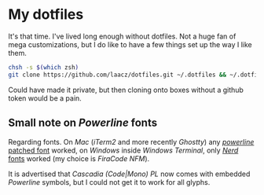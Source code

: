 # My dotfiles 

It's that time. I've lived long enough without dotfiles. Not a huge fan of mega customizations, but I do like to have a few things set up the way I like them.

```bash
chsh -s $(which zsh)
git clone https://github.com/laacz/dotfiles.git ~/.dotfiles && ~/.dotfiles/install.sh 
```

Could have made it private, but then cloning onto boxes without a github token
would be a pain.

## Small note on *Powerline* fonts

Regarding fonts. On *Mac* (*iTerm2* and more recently *Ghostty*) any [*powerline* patched font](https://github.com/powerline/fonts) worked, on *Windows* inside *Windows Terminal*, only [*Nerd* fonts](https://www.nerdfonts.com/) worked (my choice is *FiraCode NFM*).

It is advertised that *Cascadia (Code|Mono) PL* now comes with embedded *Powerline* symbols, but I could not get it to work for all glyphs.
